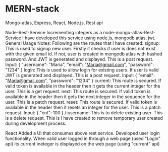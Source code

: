 # MERN-stack
Mongo-atlas, Express, React, Node.js, Rest api

Node-Rest-Service
Incrementing integers as a node-mongo-atlas-Rest-Service I have developed this service using node.js, mongodb atlas, jwt. General Usage Notes: Following are the routes that I have created:
signup: This is used to signup new user. Firstly it checks if user is does not exist with the given email id. If not, user is created in mongodb atlas with hashed password. And JWT is generated and displayed. This is a post request. Input: { "username": "Maria", "email": "Maria@gmail.com", "password": "1234" }
login: This is used to allow login for existing users. If user is valid JWT is generated and displayed. This is a post request. Input: { "email": "Maria@gmail.com", "password": "1234" }
current: This route is secured. If valid token is available in the header then it gets the current integer for the user. This is a get request.
next: This route is secured. If valid token is available in the header then it gets the next integer in the sequence for the user. This is a patch request.
reset: This route is secured. If valid token is available in the header then it resets an integer for the user. This is a patch request.
Input: { "cnt": 100 }
/:username: This is to delete existing user. This is a delete request. This is I have created to remove temporary user created during development process.

React
Added a UI that consumes above rest service. Developed user login functionality. 
When valid user logged in through a web page (used "Login" api) its current ineteger is displayed on the web page (using "current" api)
